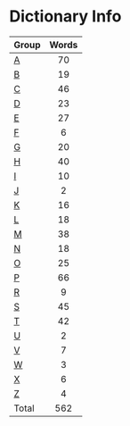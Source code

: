 ﻿Dictionary Info
=======


|Group|Words|
|-----|:------:|
|[A](A.json)|70|
|[B](B.json)|19|
|[C](C.json)|46|
|[D](D.json)|23|
|[E](E.json)|27|
|[F](F.json)|6|
|[G](G.json)|20|
|[H](H.json)|40|
|[I](I.json)|10|
|[J](J.json)|2|
|[K](K.json)|16|
|[L](L.json)|18|
|[M](M.json)|38|
|[N](N.json)|18|
|[O](O.json)|25|
|[P](P.json)|66|
|[R](R.json)|9|
|[S](S.json)|45|
|[T](T.json)|42|
|[U](U.json)|2|
|[V](V.json)|7|
|[W](W.json)|3|
|[X](X.json)|6|
|[Z](Z.json)|4|
|Total|562|
